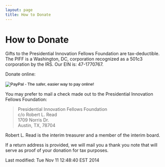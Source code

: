 ```yaml
---
layout: page
title: How to Donate
---
```


# How to Donate

Gifts to the Presidential Innovation Fellows Foundation are tax-deductible. 
The PIFF is a Washington, DC, corporation recognized as a 501c3 corporation 
by the IRS. Our EIN is: 47-1770767.

Donate online:

<form action="https://www.paypal.com/cgi-bin/webscr" method="post" target="_top">
<input type="hidden" name="cmd" value="_s-xclick">
<input type="hidden" name="hosted_button_id" value="593HXLN5H9PDG">
<input type="image" src="https://www.paypalobjects.com/en_US/i/btn/btn_donateCC_LG.gif" border="0" name="submit" alt="PayPal - The safer, easier way to pay online!">
<img alt="" border="0" src="https://www.paypalobjects.com/en_US/i/scr/pixel.gif" width="1" height="1">
</form>



You may prefer to mail a check made out to the Presidential Innovation Fellows Foundation:

> Presidential Innovation Fellows Foundation  
> c/o Robert L. Read  
> 1709 Norris Dr.  
> Austin, TX, 78704  

Robert L. Read is the interim treasurer and a member of the interim board.

If a return address is provided, we will mail you a thank you note that will serve as proof of your donation for tax purposes.


<!-- hhmts start -->Last modified: Tue Nov 11 12:48:40 EST 2014 <!-- hhmts end -->
